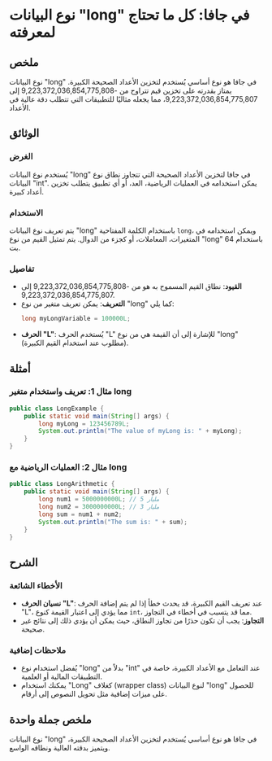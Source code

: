 <!--
Meta Description: # نوع البيانات "long" في جافا: كل ما تحتاج لمعرفته ## ملخص نوع البيانات "long" في جافا هو نوع أساسي يُستخدم لتخزين الأعداد الصحيحة الكبيرة. يمتاز بقدر...
Meta Keywords: long, نوع, البيانات, إلى, الأعداد
-->

# نوع البيانات "long" في جافا: كل ما تحتاج لمعرفته

## ملخص
نوع البيانات "long" في جافا هو نوع أساسي يُستخدم لتخزين الأعداد الصحيحة الكبيرة. يمتاز بقدرته على تخزين قيم تتراوح من -9,223,372,036,854,775,808 إلى 9,223,372,036,854,775,807، مما يجعله مثاليًا للتطبيقات التي تتطلب دقة عالية في الأعداد.

## الوثائق
### الغرض
يُستخدم نوع البيانات "long" في جافا لتخزين الأعداد الصحيحة التي تتجاوز نطاق نوع البيانات "int". يمكن استخدامه في العمليات الرياضية، العد، أو أي تطبيق يتطلب تخزين أعداد كبيرة.

### الاستخدام
يتم تعريف نوع البيانات "long" باستخدام الكلمة المفتاحية `long`، ويمكن استخدامه في المتغيرات، المعاملات، أو كجزء من الدوال. يتم تمثيل القيم من نوع "long" باستخدام 64 بت.

### تفاصيل
- **القيود**: نطاق القيم المسموح به هو من -9,223,372,036,854,775,808 إلى 9,223,372,036,854,775,807.
- **التعريف**: يمكن تعريف متغير من نوع "long" كما يلي:
  ```java
  long myLongVariable = 100000L;
  ```
- **الحرف "L"**: يُستخدم الحرف "L" للإشارة إلى أن القيمة هي من نوع "long" (مطلوب عند استخدام القيم الكبيرة).

## أمثلة
### مثال 1: تعريف واستخدام متغير long
```java
public class LongExample {
    public static void main(String[] args) {
        long myLong = 123456789L;
        System.out.println("The value of myLong is: " + myLong);
    }
}
```

### مثال 2: العمليات الرياضية مع long
```java
public class LongArithmetic {
    public static void main(String[] args) {
        long num1 = 5000000000L; // 5 مليار
        long num2 = 3000000000L; // 3 مليار
        long sum = num1 + num2;
        System.out.println("The sum is: " + sum);
    }
}
```

## الشرح
### الأخطاء الشائعة
- **نسيان الحرف "L"**: عند تعريف القيم الكبيرة، قد يحدث خطأ إذا لم يتم إضافة الحرف "L"، مما يؤدي إلى اعتبار القيمة كنوع `int`، مما قد يتسبب في أخطاء في التجاوز.
- **التجاوز**: يجب أن تكون حذرًا من تجاوز النطاق، حيث يمكن أن يؤدي ذلك إلى نتائج غير صحيحة.

### ملاحظات إضافية
- يُفضل استخدام نوع "long" بدلاً من "int" عند التعامل مع الأعداد الكبيرة، خاصة في التطبيقات المالية أو العلمية.
- يمكنك استخدام "Long" كغلاف (wrapper class) لنوع البيانات "long" للحصول على ميزات إضافية مثل تحويل النصوص إلى أرقام.

## ملخص جملة واحدة
نوع البيانات "long" في جافا هو نوع أساسي يُستخدم لتخزين الأعداد الصحيحة الكبيرة، ويتميز بدقته العالية ونطاقه الواسع.